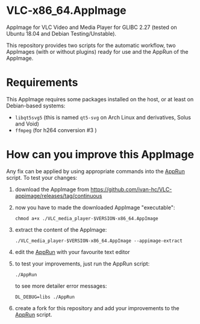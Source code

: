 # VLC-x86_64.AppImage
AppImage for VLC Video and Media Player for GLIBC 2.27 (tested on Ubuntu 18.04 and Debian Testing/Unstable).

This repository provides two scripts for the automatic workflow, two AppImages (with or without plugins) ready for use and the AppRun of the AppImage.

# Requirements
This AppImage requires some packages installed on the host, or at least on Debian-based systems:
- `libqt5svg5` (this is named `qt5-svg` on Arch Linux and derivatives, Solus and Void)
- `ffmpeg` (for h264 conversion #3 )

# How can you improve this AppImage
Any fix can be applied by using appropriate commands into the [AppRun](https://raw.githubusercontent.com/ivan-hc/VLC-appimage/main/AppRun) script. To test your changes:
1. download the AppImage from https://github.com/ivan-hc/VLC-appimage/releases/tag/continuous
2. now you have to made the downloaded AppImage "executable":

       chmod a+x ./VLC_media_player-$VERSION-x86_64.AppImage
3. extract the content of the AppImage:

       ./VLC_media_player-$VERSION-x86_64.AppImage --appimage-extract
4. edit the [AppRun](https://raw.githubusercontent.com/ivan-hc/VLC-appimage/main/AppRun) with your favourite text editor
5. to test your improvements, just run the AppRun script:

       ./AppRun
   to see more detailer error messages:
   
       DL_DEBUG=libs ./AppRun
6. create a fork for this repository and add your improvements to the [AppRun](https://raw.githubusercontent.com/ivan-hc/VLC-appimage/main/AppRun) script.
